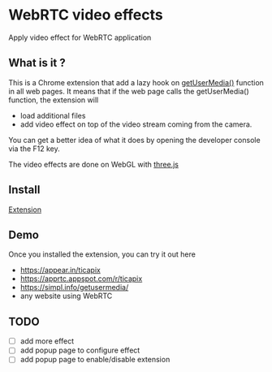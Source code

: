 # WebRTC video effects
Apply video effect for WebRTC application

## What is it ?

This is a Chrome extension that add a lazy hook on [getUserMedia()](https://w3c.github.io/mediacapture-main/getusermedia.html) function in all web pages.
It means that if the web page calls the getUserMedia() function, the extension will
- load additional files
- add video effect on top of the video stream coming from the camera.


You can get a better idea of what it does by opening the developer console via the F12 key.

The video effects are done on WebGL with [three.js](http://threejs.org/)

## Install

[Extension](https://chrome.google.com/webstore/detail/webrtc-video-effect/oeilcibfeihdekhhlopefndagpponjpo)

## Demo

Once you installed the extension, you can try it out here

- https://appear.in/ticapix
- https://apprtc.appspot.com/r/ticapix
- https://simpl.info/getusermedia/
- any website using WebRTC

## TODO

- [ ] add more effect
- [ ] add popup page to configure effect
- [ ] add popup page to enable/disable extension
